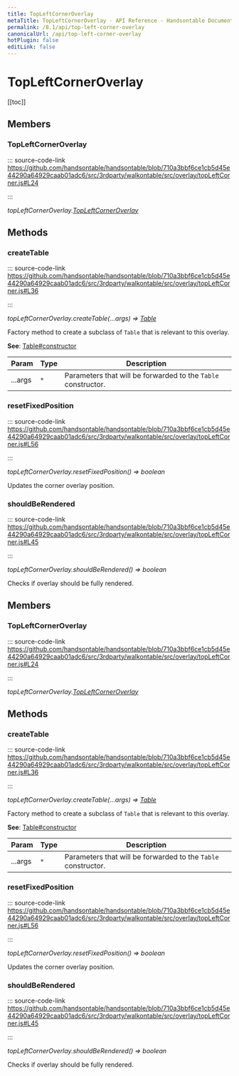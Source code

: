 ```yaml
---
title: TopLeftCornerOverlay
metaTitle: TopLeftCornerOverlay - API Reference - Handsontable Documentation
permalink: /8.1/api/top-left-corner-overlay
canonicalUrl: /api/top-left-corner-overlay
hotPlugin: false
editLink: false
---
```


# TopLeftCornerOverlay

[[toc]]
## Members

### TopLeftCornerOverlay
  
::: source-code-link https://github.com/handsontable/handsontable/blob/710a3bbf6ce1cb5d45e44290a64929caab01adc6/src/3rdparty/walkontable/src/overlay/topLeftCorner.js#L24

:::

_topLeftCornerOverlay.[TopLeftCornerOverlay](@/api/topLeftCornerOverlay.md)_


## Methods

### createTable
  
::: source-code-link https://github.com/handsontable/handsontable/blob/710a3bbf6ce1cb5d45e44290a64929caab01adc6/src/3rdparty/walkontable/src/overlay/topLeftCorner.js#L36

:::

_topLeftCornerOverlay.createTable(...args) ⇒ [Table](@/api/table.md)_

Factory method to create a subclass of `Table` that is relevant to this overlay.

**See**: [Table#constructor](@/api/table.md##constructor)  

| Param | Type | Description |
| --- | --- | --- |
| ...args | `*` | Parameters that will be forwarded to the `Table` constructor. |



### resetFixedPosition
  
::: source-code-link https://github.com/handsontable/handsontable/blob/710a3bbf6ce1cb5d45e44290a64929caab01adc6/src/3rdparty/walkontable/src/overlay/topLeftCorner.js#L56

:::

_topLeftCornerOverlay.resetFixedPosition() ⇒ boolean_

Updates the corner overlay position.



### shouldBeRendered
  
::: source-code-link https://github.com/handsontable/handsontable/blob/710a3bbf6ce1cb5d45e44290a64929caab01adc6/src/3rdparty/walkontable/src/overlay/topLeftCorner.js#L45

:::

_topLeftCornerOverlay.shouldBeRendered() ⇒ boolean_

Checks if overlay should be fully rendered.


## Members

### TopLeftCornerOverlay
  
::: source-code-link https://github.com/handsontable/handsontable/blob/710a3bbf6ce1cb5d45e44290a64929caab01adc6/src/3rdparty/walkontable/src/overlay/topLeftCorner.js#L24

:::

_topLeftCornerOverlay.[TopLeftCornerOverlay](@/api/topLeftCornerOverlay.md)_


## Methods

### createTable
  
::: source-code-link https://github.com/handsontable/handsontable/blob/710a3bbf6ce1cb5d45e44290a64929caab01adc6/src/3rdparty/walkontable/src/overlay/topLeftCorner.js#L36

:::

_topLeftCornerOverlay.createTable(...args) ⇒ [Table](@/api/table.md)_

Factory method to create a subclass of `Table` that is relevant to this overlay.

**See**: [Table#constructor](@/api/table.md##constructor)  

| Param | Type | Description |
| --- | --- | --- |
| ...args | `*` | Parameters that will be forwarded to the `Table` constructor. |



### resetFixedPosition
  
::: source-code-link https://github.com/handsontable/handsontable/blob/710a3bbf6ce1cb5d45e44290a64929caab01adc6/src/3rdparty/walkontable/src/overlay/topLeftCorner.js#L56

:::

_topLeftCornerOverlay.resetFixedPosition() ⇒ boolean_

Updates the corner overlay position.



### shouldBeRendered
  
::: source-code-link https://github.com/handsontable/handsontable/blob/710a3bbf6ce1cb5d45e44290a64929caab01adc6/src/3rdparty/walkontable/src/overlay/topLeftCorner.js#L45

:::

_topLeftCornerOverlay.shouldBeRendered() ⇒ boolean_

Checks if overlay should be fully rendered.


